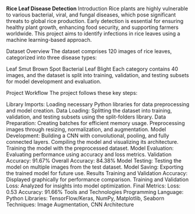 **Rice Leaf Disease Detection**
Introduction
Rice plants are highly vulnerable to various bacterial, viral, and fungal diseases, which pose significant threats to global rice production. Early detection is essential for ensuring healthy plant growth, enhancing food security, and supporting farmers worldwide. This project aims to identify infections in rice leaves using a machine learning-based approach.

Dataset Overview
The dataset comprises 120 images of rice leaves, categorized into three disease types:

Leaf Smut
Brown Spot
Bacterial Leaf Blight
Each category contains 40 images, and the dataset is split into training, validation, and testing subsets for model development and evaluation.

Project Workflow
The project follows these key steps:

Library Imports: Loading necessary Python libraries for data preprocessing and model creation.
Data Loading: Splitting the dataset into training, validation, and testing subsets using the split-folders library.
Data Preparation:
Creating batches for efficient memory usage.
Preprocessing images through resizing, normalization, and augmentation.
Model Development:
Building a CNN with convolutional, pooling, and fully connected layers.
Compiling the model and visualizing its architecture.
Training the model with the preprocessed dataset.
Model Evaluation:
Evaluating performance using accuracy and loss metrics.
Validation Accuracy: 91.67%
Overall Accuracy: 84.38%
Model Testing: Testing the model on multiple images from the test dataset.
Model Saving: Exporting the trained model for future use.
Results
Training and Validation Accuracy: Displayed graphically for performance comparison.
Training and Validation Loss: Analyzed for insights into model optimization.
Final Metrics:
Loss: 0.53
Accuracy: 91.66%
Tools and Technologies
Programming Language: Python
Libraries: TensorFlow/Keras, NumPy, Matplotlib, Seaborn
Techniques: Image Augmentation, CNN Architecture
